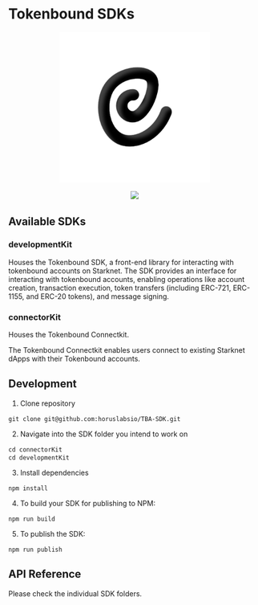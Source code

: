 # Tokenbound SDKs

<!-- logo -->
<p align="center">
  <img width='300' src="./assets/tokenbound.png">
</p>

<!-- primary badges -->
<p align="center">
  <a href="https://github.com/horuslabsio/TBA-SDK/LICENSE/">
    <img src="https://img.shields.io/badge/license-MIT-black">
  </a>
</p>

## Available SDKs

### developmentKit
Houses the Tokenbound SDK, a front-end library for interacting with tokenbound accounts on Starknet. The SDK provides an interface for interacting with tokenbound accounts, enabling operations like account creation, transaction execution, token transfers (including ERC-721, ERC-1155, and ERC-20 tokens), and message signing.

### connectorKit
Houses the Tokenbound Connectkit.

The Tokenbound Connectkit enables users connect to existing Starknet dApps with their Tokenbound accounts.

## Development
1. Clone repository
```
git clone git@github.com:horuslabsio/TBA-SDK.git
```

2. Navigate into the SDK folder you intend to work on
```
cd connectorKit
cd developmentKit
```

3. Install dependencies
```
npm install
```

4. To build your SDK for publishing to NPM:
```
npm run build
```

5. To publish the SDK:
```
npm run publish
```

## API Reference
Please check the individual SDK folders.